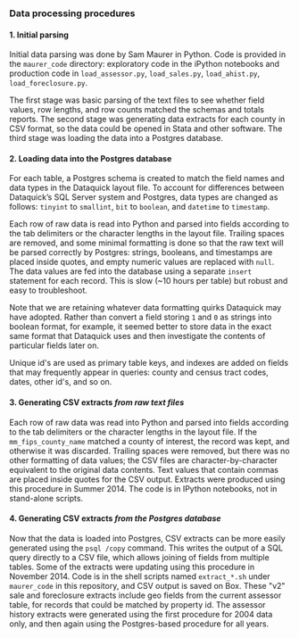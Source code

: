 ### Data processing procedures

#### 1. Initial parsing

Initial data parsing was done by Sam Maurer in Python. Code is provided in the `maurer_code` directory: exploratory code in the iPython notebooks and production code in `load_assessor.py`, `load_sales.py`, `load_ahist.py`, `load_foreclosure.py`. 

The first stage was basic parsing of the text files to see whether field values, row lengths, and row counts matched the schemas and totals reports. The second stage was generating data extracts for each county in CSV format, so the data could be opened in Stata and other software. The third stage was loading the data into a Postgres database. 

#### 2. Loading data into the Postgres database

For each table, a Postgres schema is created to match the field names and data types in the Dataquick layout file. To account for differences between Dataquick’s SQL Server system and Postgres, data types are changed as follows: `tinyint` to `smallint`, `bit` to `boolean`, and `datetime` to `timestamp`. 

Each row of raw data is read into Python and parsed into fields according to the tab delimiters or the character lengths in the layout file. Trailing spaces are removed, and some minimal formatting is done so that the raw text will be parsed correctly by Postgres: strings, booleans, and timestamps are placed inside quotes, and empty numeric values are replaced with `null`. The data values are fed into the database using a separate `insert` statement for each record. This is slow (~10 hours per table) but robust and easy to troubleshoot. 

Note that we are retaining whatever data formatting quirks Dataquick may have adopted. Rather than convert a field storing `1` and `0` as strings into boolean format, for example, it seemed better to store data in the exact same format that Dataquick uses and then investigate the contents of particular fields later on. 

Unique id's are used as primary table keys, and indexes are added on fields that may frequently appear in queries: county and census tract codes, dates, other id's, and so on. 

#### 3. Generating CSV extracts *from raw text files*

Each row of raw data was read into Python and parsed into fields according to the tab delimiters or the character lengths in the layout file. If the `mm_fips_county_name` matched a county of interest, the record was kept, and otherwise it was discarded. Trailing spaces were removed, but there was no other formatting of data values; the CSV files are character-by-character equivalent to the original data contents. Text values that contain commas are placed inside quotes for the CSV output. Extracts were produced using this procedure in Summer 2014. The code is in IPython notebooks, not in stand-alone scripts.

#### 4. Generating CSV extracts *from the Postgres database*

Now that the data is loaded into Postgres, CSV extracts can be more easily generated using the `psql /copy` command. This writes the output of a SQL query directly to a CSV file, which allows joining of fields from multiple tables. Some of the extracts were updating using this procedure in November 2014. Code is in the shell scripts named `extract_*.sh` under `maurer_code` in this repository, and CSV output is saved on Box. These "v2" sale and foreclosure extracts include geo fields from the current assessor table, for records that could be matched by property id. The assessor history extracts were generated using the first procedure for 2004 data only, and then again using the Postgres-based procedure for all years. 

